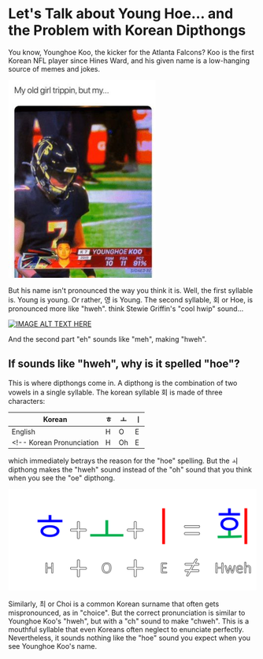 # Let's Talk about Young Hoe... and the Problem with Korean Dipthongs
You know, Younghoe Koo, the kicker for the Atlanta Falcons? Koo is the first Korean NFL player since Hines Ward, and his given name is a low-hanging source of memes and jokes.

![alt text](younghoe_meme.jpg)

But his name isn't pronounced the way you think it is. Well, the first syllable is. Young is young. Or rather, 영 is Young. The second syllable, 회 or Hoe, is pronounced more like "hweh". think Stewie Griffin's "cool hwip" sound...

[![IMAGE ALT TEXT HERE](https://img.youtube.com/vi/L5WWAWdyc58/0.jpg)](https://www.youtube.com/watch?v=L5WWAWdyc58)

And the second part "eh" sounds like "meh", making "hweh".

## If sounds like "hweh", why is it spelled "hoe"?
This is where dipthongs come in. A dipthong is the combination of two vowels in a single syllable. The korean syllable 회 is made of three characters: 

Korean | ㅎ | ㅗ | ㅣ 
--- | --- | --- | ---
English | H | O | E
<!-- Korean Pronunciation | H | Oh | E | -->

which immediately betrays the reason for the "hoe" spelling. But the ㅚ dipthong makes the "hweh" sound instead of the "oh" sound that you think when you see the "oe" dipthong.

![alt text](dipthong.png)

Similarly, 최 or Choi is a common Korean surname that often gets mispronounced, as in "choice". But the correct pronunciation is similar to Younghoe Koo's "hweh", but with a "ch" sound to make "chweh". This is a mouthful syllable that even Koreans often neglect to enunciate perfectly. Nevertheless, it sounds nothing like the "hoe" sound you expect when you see Younghoe Koo's name.



